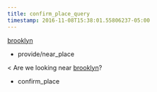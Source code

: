 ```yaml
---
title: confirm_place_query
timestamp: 2016-11-08T15:38:01.55806237-05:00
---
```


[brooklyn](place)
* provide/near_place

< Are we looking near [brooklyn](place)?
* confirm_place
